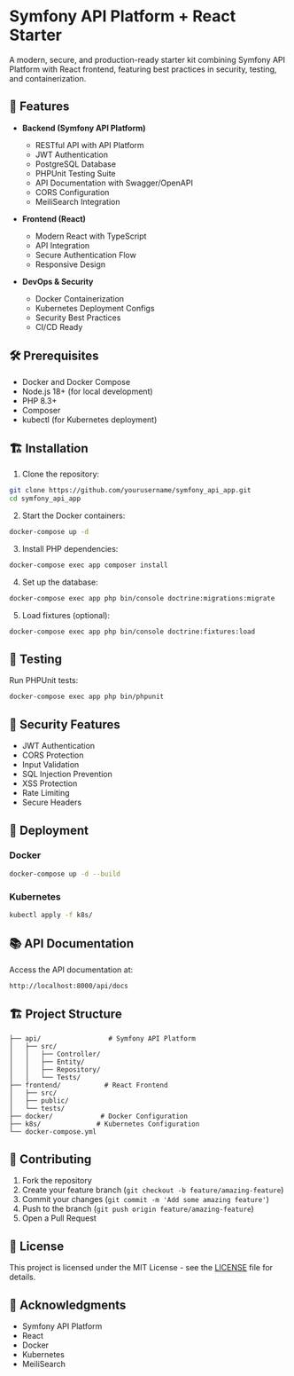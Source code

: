 # Symfony API Platform + React Starter

A modern, secure, and production-ready starter kit combining Symfony API Platform with React frontend, featuring best practices in security, testing, and containerization.

## 🚀 Features

- **Backend (Symfony API Platform)**
  - RESTful API with API Platform
  - JWT Authentication
  - PostgreSQL Database
  - PHPUnit Testing Suite
  - API Documentation with Swagger/OpenAPI
  - CORS Configuration
  - MeiliSearch Integration

- **Frontend (React)**
  - Modern React with TypeScript
  - API Integration
  - Secure Authentication Flow
  - Responsive Design

- **DevOps & Security**
  - Docker Containerization
  - Kubernetes Deployment Configs
  - Security Best Practices
  - CI/CD Ready

## 🛠️ Prerequisites

- Docker and Docker Compose
- Node.js 18+ (for local development)
- PHP 8.3+
- Composer
- kubectl (for Kubernetes deployment)

## 🏗️ Installation

1. Clone the repository:
```bash
git clone https://github.com/yourusername/symfony_api_app.git
cd symfony_api_app
```

2. Start the Docker containers:
```bash
docker-compose up -d
```

3. Install PHP dependencies:
```bash
docker-compose exec app composer install
```

4. Set up the database:
```bash
docker-compose exec app php bin/console doctrine:migrations:migrate
```

5. Load fixtures (optional):
```bash
docker-compose exec app php bin/console doctrine:fixtures:load
```

## 🧪 Testing

Run PHPUnit tests:
```bash
docker-compose exec app php bin/phpunit
```

## 🔐 Security Features

- JWT Authentication
- CORS Protection
- Input Validation
- SQL Injection Prevention
- XSS Protection
- Rate Limiting
- Secure Headers

## 🚢 Deployment

### Docker
```bash
docker-compose up -d --build
```

### Kubernetes
```bash
kubectl apply -f k8s/
```

## 📚 API Documentation

Access the API documentation at:
```
http://localhost:8000/api/docs
```

## 🏗️ Project Structure

```
├── api/                 # Symfony API Platform
│   ├── src/
│   │   ├── Controller/
│   │   ├── Entity/
│   │   ├── Repository/
│   │   └── Tests/
├── frontend/           # React Frontend
│   ├── src/
│   ├── public/
│   └── tests/
├── docker/            # Docker Configuration
├── k8s/              # Kubernetes Configuration
└── docker-compose.yml
```

## 🤝 Contributing

1. Fork the repository
2. Create your feature branch (`git checkout -b feature/amazing-feature`)
3. Commit your changes (`git commit -m 'Add some amazing feature'`)
4. Push to the branch (`git push origin feature/amazing-feature`)
5. Open a Pull Request

## 📝 License

This project is licensed under the MIT License - see the [LICENSE](LICENSE) file for details.

## 🙏 Acknowledgments

- Symfony API Platform
- React
- Docker
- Kubernetes
- MeiliSearch
